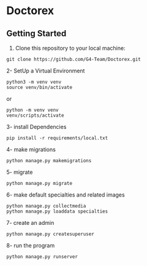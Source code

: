# Doctorex

## Getting Started
1. Clone this repository to your local machine:
```
git clone https://github.com/G4-Team/Doctorex.git
```
2- SetUp a Virtual Environment
```
python3 -m venv venv
source venv/bin/activate
```
or
```
python -m venv venv
venv/scripts/activate
```
3- install Dependencies
```
pip install -r requirements/local.txt
```
4- make migrations
```
python manage.py makemigrations
```
5- migrate
```
python manage.py migrate
```
6- make default specialties and related images
```
python manage.py collectmedia
python manage.py loaddata specialties
```
7- create an admin
```
python manage.py createsuperuser
```
8- run the program
```
python manage.py runserver
```
